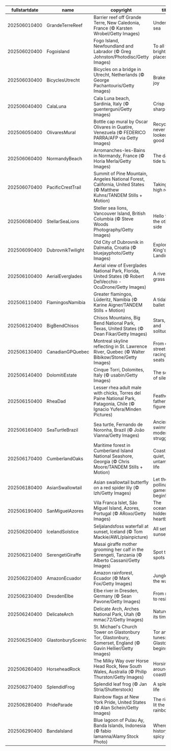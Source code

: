 |fullstartdate|name|copyright|title|image|
|--|--|--|--|--|
202506010400|GrandeTerreReef|Barrier reef off Grande Terre, New Caledonia, France (© Karsten Wrobel/Getty Images)|Under the sea|![](/en-CA/2025/06/202506010400GrandeTerreReef.jpg)|
202506020400|Fogoisland|Fogo Island, Newfoundland and Labrador (© Greg Johnston/Photodisc/Getty Images)|To all the bright places|![](/en-CA/2025/06/202506020400Fogoisland.jpg)|
202506030400|BicyclesUtrecht|Bicycles on a bridge in Utrecht, Netherlands (© George Pachantouris/Getty Images)|Brake for joy|![](/en-CA/2025/06/202506030400BicyclesUtrecht.jpg)|
202506040400|CalaLuna|Cala Luna beach, Sardinia, Italy (© guenterguni/Getty Images)|Crisp blues, sharp views|![](/en-CA/2025/06/202506040400CalaLuna.jpg)|
202506050400|OlivaresMural|Bottle cap mural by Oscar Olivares in Guatire, Venezuela (© FEDERICO PARRA/AFP via Getty Images)|Recycling never looked so good|![](/en-CA/2025/06/202506050400OlivaresMural.jpg)|
202506060400|NormandyBeach|Arromanches-les-Bains in Normandy, France (© Horia Merla/Getty Images)|The day the tide turned|![](/en-CA/2025/06/202506060400NormandyBeach.jpg)|
202506070400|PacificCrestTrail|Summit of Pine Mountain, Angeles National Forest, California, United States (© Matthew Kuhns/TANDEM Stills + Motion)|Taking the high road|![](/en-CA/2025/06/202506070400PacificCrestTrail.jpg)|
202506080400|StellarSeaLions|Steller sea lions, Vancouver Island, British Columbia (© Steve Woods Photography/Getty Images)|Hello from the other side|![](/en-CA/2025/06/202506080400StellarSeaLions.jpg)|
202506090400|DubrovnikTwilight|Old City of Dubrovnik in Dalmatia, Croatia (© bluejayphoto/Getty Images)|Explore King's Landing|![](/en-CA/2025/06/202506090400DubrovnikTwilight.jpg)|
202506100400|AerialEverglades|Aerial view of Everglades National Park, Florida, United States (© Robert DelVecchio - OcuDrone/Getty Images)|A river of grass|![](/en-CA/2025/06/202506100400AerialEverglades.jpg)|
202506110400|FlamingosNamibia|Greater flamingos, Lüderitz, Namibia (© Karine Aigner/TANDEM Stills + Motion)|A tidal ballet|![](/en-CA/2025/06/202506110400FlamingosNamibia.jpg)|
202506120400|BigBendChisos|Chisos Mountains, Big Bend National Park, Texas, United States (© Dean Fikar/Getty Images)|Stars, stone and solitude|![](/en-CA/2025/06/202506120400BigBendChisos.jpg)|
202506130400|CanadianGPQuebec|Montreal skyline reflecting in St. Lawrence River, Quebec (© Walter Bibikow/Stone/Getty Images)|From city streets to racing seats|![](/en-CA/2025/06/202506130400CanadianGPQuebec.jpg)|
202506140400|DolomitiEstate|Cinque Torri, Dolomites, Italy (© usabin/Getty Images)|The sounds of silence|![](/en-CA/2025/06/202506140400DolomitiEstate.jpg)|
202506150400|RheaDad|Lesser rhea adult male with chicks, Torres del Paine National Park, Patagonia, Chile (© Ignacio Yufera/Minden Pictures)|Feathered father figure|![](/en-CA/2025/06/202506150400RheaDad.jpg)|
202506160400|SeaTurtleBrazil|Sea turtle, Fernando de Noronha, Brazil (© João Vianna/Getty Images)|Ancient swimmers, modern struggles|![](/en-CA/2025/06/202506160400SeaTurtleBrazil.jpg)|
202506170400|CumberlandOaks|Maritime forest in Cumberland Island National Seashore, Georgia (© Chris Moore/TANDEM Stills + Motion)|Coastal quiet, untamed life|![](/en-CA/2025/06/202506170400CumberlandOaks.jpg)|
202506180400|AsianSwallowtail|Asian swallowtail butterfly on a red spider lily (© lzh/Getty Images)|Let the pollinating games begin!|![](/en-CA/2025/06/202506180400AsianSwallowtail.jpg)|
202506190400|SanMiguelAzores|Vila Franca Islet, São Miguel Island, Azores, Portugal (© ARoxo/Getty Images)|The ocean's hidden heartbeat|![](/en-CA/2025/06/202506190400SanMiguelAzores.jpg)|
202506200400|IcelandSolstice|Seljalandsfoss waterfall at sunset, Iceland (© Tom Mackie/AWL/plainpicture)|All set for sunset|![](/en-CA/2025/06/202506200400IcelandSolstice.jpg)|
202506210400|SerengetiGiraffe|Masai giraffe mother grooming her calf in the Serengeti, Tanzania (© Alberto Cassani/Getty Images)|Spot the spots|![](/en-CA/2025/06/202506210400SerengetiGiraffe.jpg)|
202506220400|AmazonEcuador|Amazon rainforest, Ecuador (© Mark Fox/Getty Images)|Jungle all the way|![](/en-CA/2025/06/202506220400AmazonEcuador.jpg)|
202506230400|DresdenElbe|Elbe river in Dresden, Germany (© Sean Pavone/Getty Images)|From ruins to resilience|![](/en-CA/2025/06/202506230400DresdenElbe.jpg)|
202506240400|DelicateArch|Delicate Arch, Arches National Park, Utah (© mmac72/Getty Images)|Nature took its time|![](/en-CA/2025/06/202506240400DelicateArch.jpg)|
202506250400|GlastonburyScenic|St. Michael's Church Tower on Glastonbury Tor, Glastonbury, Somerset, England (© Gavin Hellier/Getty Images)|Tor and tunes: Glastonbury begins|![](/en-CA/2025/06/202506250400GlastonburyScenic.jpg)|
202506260400|HorseheadRock|The Milky Way over Horse Head Rock, New South Wales, Australia (© Philip Thurston/Getty Images)|Horsing around the coastline|![](/en-CA/2025/06/202506260400HorseheadRock.jpg)|
202506270400|SplendidFrog|Splendid leaf frog (© Jan Stria/Shutterstock)|A splendid life|![](/en-CA/2025/06/202506270400SplendidFrog.jpg)|
202506280400|PrideParade|Rainbow flags at New York Pride, United States (© Alan Schein/Getty Images)|The riot that lit the rainbow|![](/en-CA/2025/06/202506280400PrideParade.jpg)|
202506290400|BandaIsland|Blue lagoon of Pulau Ay, Banda Islands, Indonesia (© fabio lamanna/Alamy Stock Photo)|Where history gets spicy|![](/en-CA/2025/06/202506290400BandaIsland.jpg)|

